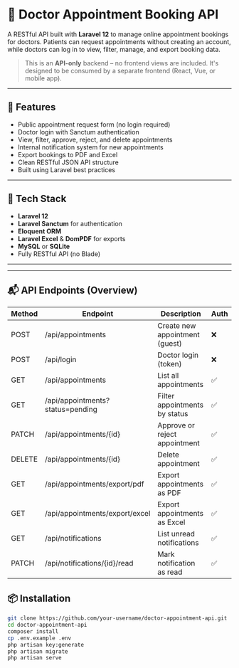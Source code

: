 # 🏥 Doctor Appointment Booking API

A RESTful API built with **Laravel 12** to manage online appointment bookings for doctors. Patients can request appointments without creating an account, while doctors can log in to view, filter, manage, and export booking data.

> This is an **API-only** backend – no frontend views are included. It's designed to be consumed by a separate frontend (React, Vue, or mobile app).

---

## 🚀 Features

- Public appointment request form (no login required)
- Doctor login with Sanctum authentication
- View, filter, approve, reject, and delete appointments
- Internal notification system for new appointments
- Export bookings to PDF and Excel
- Clean RESTful JSON API structure
- Built using Laravel best practices

---

## 🧱 Tech Stack

- **Laravel 12**
- **Laravel Sanctum** for authentication
- **Eloquent ORM**
- **Laravel Excel** & **DomPDF** for exports
- **MySQL** or **SQLite**
- Fully RESTful API (no Blade)

---
---

## 📬 API Endpoints (Overview)

| Method | Endpoint                              | Description                     | Auth |
|--------|---------------------------------------|---------------------------------|------|
| POST   | /api/appointments                     | Create new appointment (guest) | ❌   |
| POST   | /api/login                            | Doctor login (token)           | ❌   |
| GET    | /api/appointments                     | List all appointments          | ✅   |
| GET    | /api/appointments?status=pending      | Filter appointments by status  | ✅   |
| PATCH  | /api/appointments/{id}                | Approve or reject appointment  | ✅   |
| DELETE | /api/appointments/{id}                | Delete appointment             | ✅   |
| GET    | /api/appointments/export/pdf          | Export appointments as PDF     | ✅   |
| GET    | /api/appointments/export/excel        | Export appointments as Excel   | ✅   |
| GET    | /api/notifications                    | List unread notifications      | ✅   |
| PATCH  | /api/notifications/{id}/read          | Mark notification as read      | ✅   |


## 📦 Installation

```bash
git clone https://github.com/your-username/doctor-appointment-api.git
cd doctor-appointment-api
composer install
cp .env.example .env
php artisan key:generate
php artisan migrate
php artisan serve
